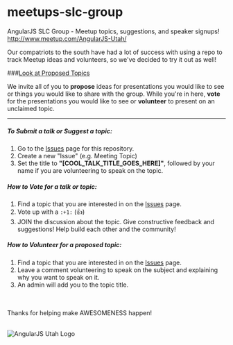 # meetups-slc-group

AngularJS SLC Group - Meetup topics, suggestions, and speaker signups! http://www.meetup.com/AngularJS-Utah/

Our compatriots to the south have had a lot of success with using a repo to track Meetup ideas and volunteers, so we've decided to try it out as well!

###[Look at Proposed Topics](https://github.com/AngularJSUtah/meetups-slc-group/issues)

We invite all of you to **propose** ideas for presentations you would like to see or things you would like to share with the group. While you're in here, **vote** for the presentations you would like to see or **volunteer** to present on an unclaimed topic.

<hr />

##### To Submit a talk or Suggest a topic:
1. Go to the [Issues](https://github.com/AngularJSUtah/meetups-slc-group/issues) page for this repository.
2. Create a new "Issue" (e.g. Meeting Topic)
3. Set the title to **"[COOL_TALK_TITLE_GOES_HERE]"**, followed by your name if you are volunteering to speak on the topic.

##### How to Vote for a talk or topic:
1. Find a topic that you are interested in on the [Issues](https://github.com/AngularJSUtah/meetups-slc-group/issues) page.
2. Vote up with a `:+1:` (:+1:)
3. JOIN the discussion about the topic. Give constructive feedback and suggestions! Help build each other and the community!

##### How to Volunteer for a proposed topic:
1. Find a topic that you are interested in on the [Issues](https://github.com/AngularJSUtah/meetups-slc-group/issues) page.
2. Leave a comment volunteering to speak on the subject and explaining why you want to speak on it.
3. An admin will add you to the topic title.

<br />
<br />
Thanks for helping make AWESOMENESS happen!
<br />
<br />

![AngularJS Utah Logo](https://avatars1.githubusercontent.com/u/12480044?v=3&s=200)